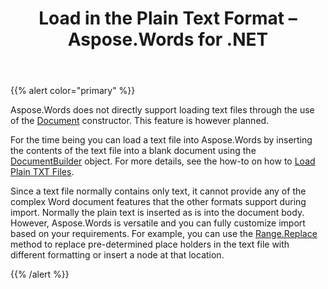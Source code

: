 ﻿---
title: Load in the Plain Text Format – Aspose.Words for .NET
articleTitle: Load in the Plain Text Format
linktitle: Load in the Plain Text Format
description: "Import TXT document using different load options using C#."
type: docs
weight: 10
url: /net/load-in-the-plain-text-format/
---

{{% alert color="primary" %}}

Aspose.Words does not directly support loading text files through the use of the [Document](https://apireference.aspose.com/words/net/aspose.words/document) constructor. This feature is however planned.

For the time being you can load a text file into Aspose.Words by inserting the contents of the text file into a blank document using the [DocumentBuilder](https://apireference.aspose.com/words/net/aspose.words/documentbuilder) object. For more details, see the how-to on how to [Load Plain TXT Files](/words/net/load-in-the-plain-text-format/).

Since a text file normally contains only text, it cannot provide any of the complex Word document features that the other formats support during import. Normally the plain text is inserted as is into the document body. However, Aspose.Words is versatile and you can fully customize import based on your requirements. For example, you can use the [Range.Replace](https://apireference.aspose.com/words/net/aspose.words/range/methods/replace) method to replace pre-determined place holders in the text file with different formatting or insert a node at that location.

{{% /alert %}}

